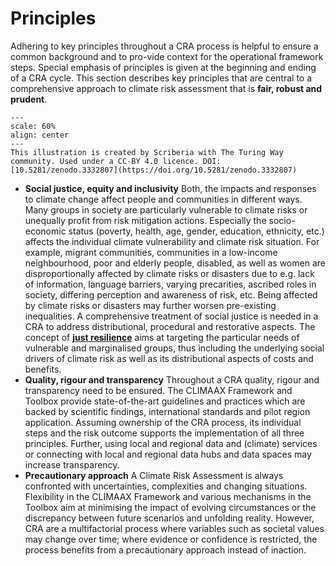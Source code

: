 Principles
=======================

Adhering to key principles throughout a CRA process is helpful to ensure a common background and to pro-vide context for the operational framework steps. Special emphasis of principles is given at the beginning and ending of a CRA cycle. This section describes key principles that are central to a comprehensive approach to climate risk assessment that is **fair, robust and prudent**.

```{figure} ../../images/Illustration_principles_Page.jpg
---
scale: 60%
align: center
---
This illustration is created by Scriberia with The Turing Way community. Used under a CC-BY 4.0 licence. DOI: [10.5281/zenodo.3332807](https://doi.org/10.5281/zenodo.3332807)
```

- **Social justice, equity and inclusivity** Both, the impacts and responses to climate change affect people and communities in different ways. Many groups in society are particularly vulnerable to climate risks or unequally profit from risk mitigation actions. Especially the socio-economic status (poverty, health, age, gender, education, ethnicity, etc.) affects the individual climate vulnerability and climate risk situation. For example, migrant communities, communities in a low-income neighbourhood, poor and elderly people, disabled, as well as women are disproportionally affected by climate risks or disasters due to e.g. lack of information, language barriers, varying precarities, ascribed roles in society, differing perception and awareness of risk, etc. Being affected by climate risks or disasters may further worsen pre-existing inequalities. A comprehensive treatment of social justice is needed in a CRA to address distributional, procedural and restorative aspects. The concept of [**just resilience**](https://climate-adapt.eea.europa.eu/en/eu-adaptation-policy/key-eu-actions/just-resilience) aims at targeting the particular needs of vulnerable and marginalised groups, thus including the underlying social drivers of climate risk as well as its distributional aspects of costs and benefits.
- **Quality, rigour and transparency** Throughout a CRA quality, rigour and transparency need to be ensured. The CLIMAAX Framework and Toolbox provide state-of-the-art guidelines and practices which are backed by scientific findings, international standards and pilot region application. Assuming ownership of the CRA process, its individual steps and the risk outcome supports the implementation of all three principles. Further, using local and regional data and (climate) services or connecting with local and regional data hubs and data spaces may increase transparency.
- **Precautionary approach** A Climate Risk Assessment is always confronted with uncertainties, complexities and changing situations. Flexibility in the CLIMAAX Framework and various mechanisms in the Toolbox aim at minimising the impact of evolving circumstances or the discrepancy between future scenarios and unfolding reality. However, CRA are a multifactorial process where variables such as societal values may change over time; where evidence or confidence is restricted, the process benefits from a precautionary approach instead of inaction.


